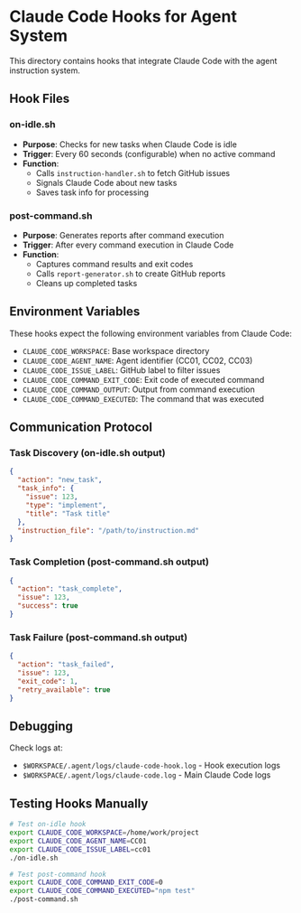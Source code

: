 # Claude Code Hooks for Agent System

This directory contains hooks that integrate Claude Code with the agent instruction system.

## Hook Files

### on-idle.sh
- **Purpose**: Checks for new tasks when Claude Code is idle
- **Trigger**: Every 60 seconds (configurable) when no active command
- **Function**: 
  - Calls `instruction-handler.sh` to fetch GitHub issues
  - Signals Claude Code about new tasks
  - Saves task info for processing

### post-command.sh
- **Purpose**: Generates reports after command execution
- **Trigger**: After every command execution in Claude Code
- **Function**:
  - Captures command results and exit codes
  - Calls `report-generator.sh` to create GitHub reports
  - Cleans up completed tasks

## Environment Variables

These hooks expect the following environment variables from Claude Code:

- `CLAUDE_CODE_WORKSPACE`: Base workspace directory
- `CLAUDE_CODE_AGENT_NAME`: Agent identifier (CC01, CC02, CC03)
- `CLAUDE_CODE_ISSUE_LABEL`: GitHub label to filter issues
- `CLAUDE_CODE_COMMAND_EXIT_CODE`: Exit code of executed command
- `CLAUDE_CODE_COMMAND_OUTPUT`: Output from command execution
- `CLAUDE_CODE_COMMAND_EXECUTED`: The command that was executed

## Communication Protocol

### Task Discovery (on-idle.sh output)
```json
{
  "action": "new_task",
  "task_info": {
    "issue": 123,
    "type": "implement",
    "title": "Task title"
  },
  "instruction_file": "/path/to/instruction.md"
}
```

### Task Completion (post-command.sh output)
```json
{
  "action": "task_complete",
  "issue": 123,
  "success": true
}
```

### Task Failure (post-command.sh output)
```json
{
  "action": "task_failed",
  "issue": 123,
  "exit_code": 1,
  "retry_available": true
}
```

## Debugging

Check logs at:
- `$WORKSPACE/.agent/logs/claude-code-hook.log` - Hook execution logs
- `$WORKSPACE/.agent/logs/claude-code.log` - Main Claude Code logs

## Testing Hooks Manually

```bash
# Test on-idle hook
export CLAUDE_CODE_WORKSPACE=/home/work/project
export CLAUDE_CODE_AGENT_NAME=CC01
export CLAUDE_CODE_ISSUE_LABEL=cc01
./on-idle.sh

# Test post-command hook
export CLAUDE_CODE_COMMAND_EXIT_CODE=0
export CLAUDE_CODE_COMMAND_EXECUTED="npm test"
./post-command.sh
```
